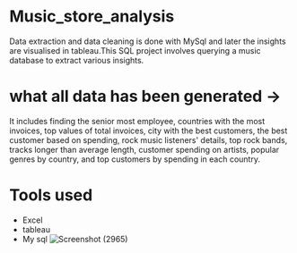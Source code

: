# Music_store_analysis
Data extraction and data cleaning is done with MySql and later the insights are visualised in tableau.This SQL project involves querying a music database to extract various insights. 

# what all data has been generated ->
 It includes finding the senior most employee, countries with the most invoices, top values of total invoices, city with the best customers, the best customer based on spending, rock music listeners' details, top rock bands, tracks longer than average length, customer spending on artists, popular genres by country, and top customers by spending in each country.
 
# Tools used 
- Excel
- tableau
- My sql
  ![Screenshot (2965)](https://github.com/RakeshKarle/Music_store_analysis/assets/132128728/64cc17df-aef5-4f2d-b252-49f8f064a229)
